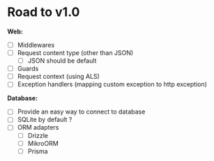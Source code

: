 # Road to v1.0

**Web:**
- [ ] Middlewares
- [ ] Request content type (other than JSON)
    - [ ] JSON should be default
- [ ] Guards
- [ ] Request context (using ALS)
- [ ] Exception handlers (mapping custom exception to http exception)

**Database:**
- [ ] Provide an easy way to connect to database
- [ ] SQLite by default ?
- [ ] ORM adapters
    - [ ] Drizzle
    - [ ] MikroORM
    - [ ] Prisma